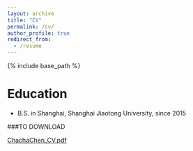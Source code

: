 ```yaml
---
layout: archive
title: "CV"
permalink: /cv/
author_profile: true
redirect_from:
  - /resume
---
```


{% include base_path %}

Education
======
* B.S. in Shanghai, Shanghai Jiaotong University, since 2015

###TO DOWNLOAD

<a href="/files/ChachaChen_CV.pdf" download = "ChachaChen_CV.pdf">ChachaChen_CV.pdf





